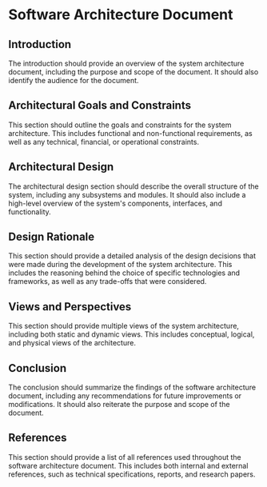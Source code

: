 # Software Architecture Document

## Introduction

The introduction should provide an overview of the system architecture document, including the purpose and scope of the document. It should also identify the audience for the document.

## Architectural Goals and Constraints

This section should outline the goals and constraints for the system architecture. This includes functional and non-functional requirements, as well as any technical, financial, or operational constraints.

## Architectural Design

The architectural design section should describe the overall structure of the system, including any subsystems and modules. It should also include a high-level overview of the system's components, interfaces, and functionality.

## Design Rationale

This section should provide a detailed analysis of the design decisions that were made during the development of the system architecture. This includes the reasoning behind the choice of specific technologies and frameworks, as well as any trade-offs that were considered.

## Views and Perspectives

This section should provide multiple views of the system architecture, including both static and dynamic views. This includes conceptual, logical, and physical views of the architecture.

## Conclusion

The conclusion should summarize the findings of the software architecture document, including any recommendations for future improvements or modifications. It should also reiterate the purpose and scope of the document.

## References

This section should provide a list of all references used throughout the software architecture document. This includes both internal and external references, such as technical specifications, reports, and research papers.